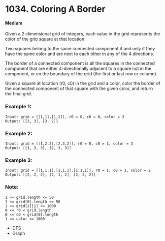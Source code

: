# 1034. Coloring A Border
#### Medium

Given a 2-dimensional grid of integers, each value in the grid represents the color of the grid square at that location.

Two squares belong to the same connected component if and only if they have the same color and are next to each other in any of the 4 directions.

The border of a connected component is all the squares in the connected component that are either 4-directionally adjacent to a square not in the component, or on the boundary of the grid (the first or last row or column).

Given a square at location (r0, c0) in the grid and a color, color the border of the connected component of that square with the given color, and return the final grid.

 

### Example 1:
```
Input: grid = [[1,1],[1,2]], r0 = 0, c0 = 0, color = 3
Output: [[3, 3], [3, 2]]
```

### Example 2:

```
Input: grid = [[1,2,2],[2,3,2]], r0 = 0, c0 = 1, color = 3
Output: [[1, 3, 3], [2, 3, 3]]
```

### Example 3:
```
Input: grid = [[1,1,1],[1,1,1],[1,1,1]], r0 = 1, c0 = 1, color = 2
Output: [[2, 2, 2], [2, 1, 2], [2, 2, 2]]
```
 

### Note:
```
1 <= grid.length <= 50
1 <= grid[0].length <= 50
1 <= grid[i][j] <= 1000
0 <= r0 < grid.length
0 <= c0 < grid[0].length
1 <= color <= 1000
```

* DFS
* Graph
